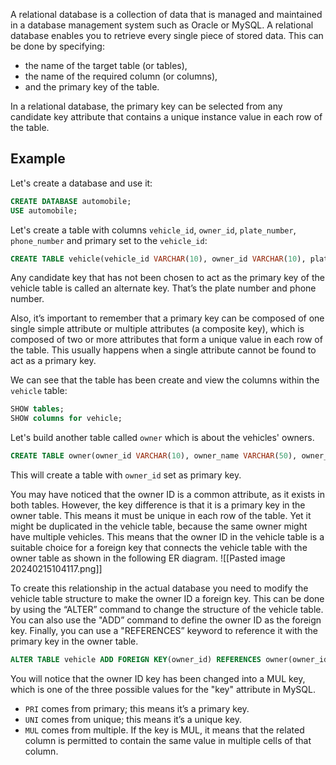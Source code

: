 A relational database is a collection of data that is managed and maintained in a database management system such as Oracle or MySQL. A relational database enables you to retrieve every single piece of stored data. This can be done by specifying:
- the name of the target table (or tables),
- the name of the required column (or columns), 
- and the primary key of the table. 

In a relational database, the primary key can be selected from any candidate key attribute that contains a unique instance value in each row of the table.

## Example

Let's create a database and use it:
```sql
CREATE DATABASE automobile;
USE automobile;
```

Let's create a table with columns `vehicle_id`, `owner_id`, `plate_number`, `phone_number` and primary set to the `vehicle_id`:
```sql
CREATE TABLE vehicle(vehicle_id VARCHAR(10), owner_id VARCHAR(10), plate_number VARCHAR(10), phone_number INT PRIMARY KEY(vehicle_id));
```
Any candidate key that has not been chosen to act as the primary key of the vehicle table is called an alternate key. That’s the plate number and phone number.

Also, it’s important to remember that a primary key can be composed of one single simple attribute or multiple attributes (a composite key), which is composed of two or more attributes that form a unique value in each row of the table. This usually happens when a single attribute cannot be found to act as a primary key.

We can see that the table has been create and view the columns within the `vehicle` table:
```sql
SHOW tables;
SHOW columns for vehicle;
```

Let's build another table called `owner` which is about the vehicles' owners.
```sql
CREATE TABLE owner(owner_id VARCHAR(10), owner_name VARCHAR(50), owner_address VARCHAR(255), PRIMARY KEY(owner_id));
```
This will create a table with `owner_id` set as primary key.

You may have noticed that the owner ID is a common attribute, as it exists in both tables. However, the key difference is that it is a primary key in the owner table. This means it must be unique in each row of the table. Yet it might be duplicated in the vehicle table, because the same owner might have multiple vehicles. This means that the owner ID in the vehicle table is a suitable choice for a foreign key that connects the vehicle table with the owner table as shown in the following ER diagram.
![[Pasted image 20240215104117.png]]

To create this relationship in the actual database you need to modify the vehicle table structure to make the owner ID a foreign key. This can be done by using the “ALTER” command to change the structure of the vehicle table. You can also use the "ADD” command to define the owner ID as the foreign key. Finally, you can use a "REFERENCES” keyword to reference it with the primary key in the owner table.

```sql
ALTER TABLE vehicle ADD FOREIGN KEY(owner_id) REFERENCES owner(owner_id);
```

You will notice that the owner ID key has been changed into a MUL key, which is one of the three possible values for the "key" attribute in MySQL.
- `PRI` comes from primary; this means it’s a primary key. 
- `UNI` comes from unique; this means it’s a unique key. 
- `MUL` comes from multiple. If the key is MUL, it means that the related column is permitted to contain the same value in multiple cells of that column.
